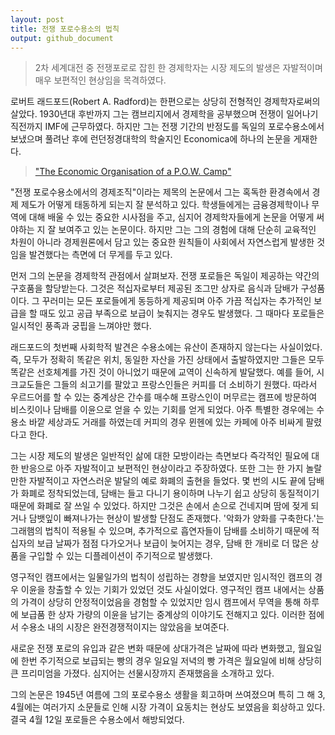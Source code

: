 ```yaml
---
layout: post
title: 전쟁 포로수용소의 법칙
output: github_document
---
```



> 2차 세계대전 중 전쟁포로로 잡힌 한 경제학자는 시장 제도의 발생은 자발적이며 매우 보편적인 현상임을 목격하였다.

로버트 래드포드(Robert A. Radford)는 한편으로는 상당히 전형적인 경제학자로써의 살았다. 1930년대 후반까지 그는 캠브리지에서 경제학을 공부했으며 전쟁이 일어나기 직전까지 IMF에 근무하였다. 하지만 그는 전쟁 기간의 반정도를 독일의 포로수용소에서 보냈으며 풀려난 후에 런던정경대학의 학술지인 Economica에 하나의 논문을 게재한다. 

> ["The Economic Organisation of a P.O.W. Camp"](https://www.jstor.org/stable/2550133)

"전쟁 포로수용소에서의 경제조직"이라는 제목의 논문에서 그는 혹독한 환경속에서 경제 제도가 어떻게 태동하게 되는지 잘 분석하고 있다. 학생들에게는 금융경제학이나 무역에 대해 배울 수 있는 중요한 시사점을 주고, 심지어 경제학자들에게 논문을 어떻게 써야하는 지 잘 보여주고 있는 논문이다. 하지만 그는 그의 경험에 대해 단순히 교육적인 차원이 아니라 경제원론에서 담고 있는 중요한 원칙들이 사회에서 자연스럽게 발생한 것임을 발견했다는 측면에 더 무게를 두고 있다.

먼저 그의 논문을 경제학적 관점에서 살펴보자. 전쟁 포로들은 독일이 제공하는 약간의 구호품을 할당받는다. 그것은 적십자로부터 제공된 조그만 상자로 음식과 담배가 구성품이다. 그 꾸러미는 모든 포로들에게 동등하게 제공되며 아주 가끔 적십자는 추가적인 보급을 할 때도 있고 공급 부족으로 보급이 늦춰지는 경우도 발생했다. 그 때마다 포로들은 일시적인 풍족과 궁핍을 느껴야만 했다.

래드포드의 첫번째 사회학적 발견은 수용소에는 유산이 존재하지 않는다는 사실이었다. 즉, 모두가 정확히 똑같은 위치, 동일한 자산을 가진 상태에서 출발하였지만 그들은 모두 똑같은 선호체계를 가진 것이 아니었기 때문에 교역이 신속하게 발달했다. 예를 들어, 시크교도들은 그들의 쇠고기를 팔았고 프랑스인들은 커피를 더 소비하기 원했다. 따라서 우르드어를 할 수 있는 중계상은 간수를 매수해 프랑스인이 머무르는 캠프에 방문하여 비스킷이나 담배를 이윤으로 얻을 수 있는 기회를 얻게 되었다. 아주 특별한 경우에는 수용소 바깥 세상과도 거래를 하였는데 커피의 경우 뮌헨에 있는 카페에 아주 비싸게 팔렸다고 한다. 

그는 시장 제도의 발생은 일반적인 삶에 대한 모방이라는 측면보다 즉각적인 필요에 대한 반응으로 아주 자발적이고 보편적인 현상이라고 주장하였다. 또한 그는 한 가지 놀랄만한 자발적이고 자연스러운 발달의 예로 화폐의 출현을 들었다. 몇 번의 시도 끝에 담배가 화폐로 정착되었는데, 담배는 들고 다니기 용이하며 나누기 쉽고 상당히 동질적이기 때문에 화폐로 잘 쓰일 수 있었다. 하지만 그것은 손에서 손으로 건네지며 땀에 젖게 되거나 담뱃잎이 빠져나가는 현상이 발생할 단점도 존재했다. '악화가 양화를 구축한다.'는 그래햄의 법칙이 적용될 수 있으며, 추가적으로 흡연자들이 담배를 소비하기 때문에 적십자의 보급 날짜가 점점 다가오거나 보급이 늦어지는 경우, 담배 한 개비로 더 많은 상품을 구입할 수 있는 디플레이션이 주기적으로 발생했다.   

영구적인 캠프에서는 일물일가의 법칙이 성립하는 경향을 보였지만 임시적인 캠프의 경우 이윤을 창출할 수 있는 기회가 있었던 것도 사실이었다. 영구적인 캠프 내에서는 상품의 가격이 상당히 안정적이었음을 경험할 수 있었지만 임시 캠프에서 무역을 통해 하루에 보급품 한 상자 가량의 이윤을 남기는 중계상의 이야기도 전해지고 있다. 이러한 점에서 수용소 내의 시장은 완전경쟁적이지는 않았음을 보여준다. 

새로운 전쟁 포로의 유입과 같은 변화 때문에 상대가격은 날짜에 따라 변화했고, 월요일에 한번 주기적으로 보급되는 빵의 경우 일요일 저녁의 빵 가격은 월요일에 비해 상당히 큰 프리미엄을 가졌다. 심지어는 선물시장까지 존재했음을 소개하고 있다. 

그의 논문은 1945년 여름에 그의 포로수용소 생활을 회고하며 쓰여졌으며 특히 그 해 3, 4월에는 여러가지 소문들로 인해 시장 가격이 요동치는 현상도 보였음을 회상하고 있다. 결국 4월 12일 포로들은 수용소에서 해방되었다. 
